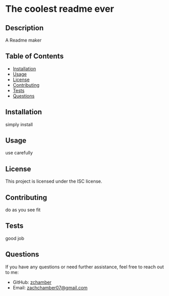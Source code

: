 
# The coolest readme ever

## Description
A Readme maker

## Table of Contents
- [Installation](#installation)
- [Usage](#usage)
- [License](#license)
- [Contributing](#contributing)
- [Tests](#tests)
- [Questions](#questions)

## Installation
simply install

## Usage
use carefully

## License
This project is licensed under the ISC license.

## Contributing
do as you see fit

## Tests
good job

## Questions
If you have any questions or need further assistance, feel free to reach out to me:
- GitHub: [zchamber](https://github.com/zchamber)
- Email: zachchamber07@gmail.com
